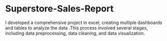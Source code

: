 # Superstore-Sales-Report
I developed a comprehensive project in excel, creating multiple dashboards and tables to analyze the data .This process involved several stages, including data preprocessing, data cleaning, and data visualization.
